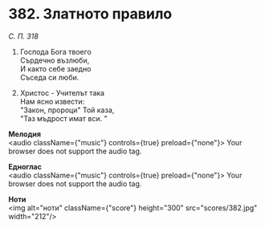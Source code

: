 # 382. Златното правило  

*С. П. 318*  

1. Господа Бога твоего  
Сърдечно възлюби,  
И както себе заедно  
Съседа си люби.  

2. Христос - Учителът така  
Нам ясно извести:  
"Закон, пророци" Той каза,  
"Таз мъдрост имат вси. "  

__Мелодия__  
<audio className={"music"} controls={true} preload={"none"}><source src="mp3/382.mp3" type="audio/mpeg"/>
Your browser does not support the audio tag.
</audio>  

__Едноглас__  
<audio className={"music"} controls={true} preload={"none"}><source src="transp/382.mp3" type="audio/mpeg"/>
Your browser does not support the audio tag.
</audio>  

__Ноти__  
<img alt="ноти" className={"score"} height="300" src="scores/382.jpg" width="212"/>
